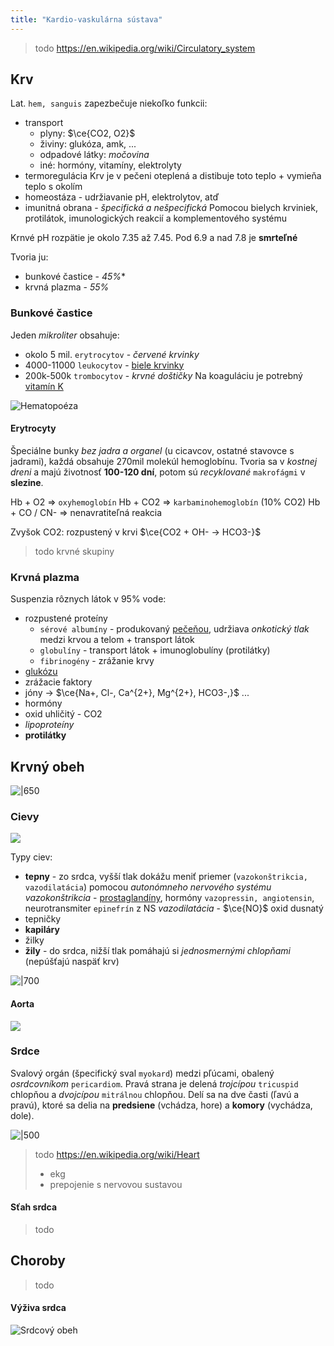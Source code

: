```yaml
---
title: "Kardio-vaskulárna sústava"
---
```


> todo https://en.wikipedia.org/wiki/Circulatory_system

## Krv

Lat. `hem, sanguis` zapezbečuje niekoľko funkcii:
- transport
	- plyny: $\ce{CO2, O2}$
	- živiny: glukóza, amk, ...
	- odpadové látky: *močovina*
	- iné: hormóny, vitamíny, elektrolyty
- termoregulácia
	Krv je v pečeni oteplená a distibuje toto teplo + vymieňa teplo s okolím
- homeostáza - udržiavanie pH, elektrolytov, atď
- imunitná obrana - *špecifická a nešpecifická*
	Pomocou bielych krviniek, protilátok, imunologických reakcií a komplementového systému

Krnvé pH rozpätie je okolo 7.35 až 7.45. Pod 6.9 a nad 7.8 je **smrteľné**

Tvoria ju:
- bunkové častice - *45%**
- krvná plazma - *55%*

### Bunkové častice
Jeden *mikroliter* obsahuje:
- okolo 5 mil. `erytrocytov` - *červené krvinky*
- 4000-11000 `leukocytov` - [biele krvinky](bio/ľudské-telo/imunitný-systém.md)
- 200k-500k `trombocytov` - *krvné doštičky*
	Na koaguláciu je potrebný [vitamín K](bio/vitamíny.md#Vitamín%20K)

![Hematopoéza](attachments/produkcia_bunkovych_castic_krvi.png)

#### Erytrocyty
Špeciálne bunky *bez jadra a organel* (u cicavcov, ostatné stavovce s jadrami), každá obsahuje 270mil molekúl hemoglobínu. Tvoria sa v *kostnej dreni* a majú životnosť **100-120 dní**, potom sú *recyklované* `makrofágmi` v **slezine**.

Hb + O2 => `oxyhemoglobín`
Hb + CO2 => `karbaminohemoglobín` (10% CO2)
Hb + CO / CN- => nenavratiteľná reakcia

Zvyšok CO2: rozpustený v krvi
$\ce{CO2 + OH- -> HCO3-}$

> todo krvné skupiny

### Krvná plazma

Suspenzia rôznych látok v 95% vode:
- rozpustené proteíny
	- `sérové albumíny` - produkovaný [pečeňou](bio/ľudské-telo/tráviaca-sústava.md#Pečeň), udržiava *onkotický tlak* medzi krvou a telom + transport látok
	- `globulíny` - transport látok + imunoglobulíny (protilátky)
	- `fibrinogény` - zrážanie krvy
- [glukózu](bio/sacharidy.md#Cukry)
- zrážacie faktory
- jóny -> $\ce{Na+, Cl-, Ca^{2+}, Mg^{2+}, HCO3-,}$ ...
- hormóny
- oxid uhličitý - CO2
- *lipoproteíny*
- **protilátky**

## Krvný obeh

![|650](attachments/krvny_obeh_delenie.png)

### Cievy

![](attachments/cievy.png)

Typy ciev:
- **tepny** - zo srdca, vyšší tlak
	dokážu meniť priemer (`vazokonštrikcia, vazodilatácia`) pomocou *autonómneho nervového systému*
	*vazokonštrikcia* - [prostaglandíny](bio/lipidy.md#Mastné%20kyseliny), hormóny `vazopressin, angiotensin`, neurotransmiter `epinefrín` z NS
	*vazodilatácia* - $\ce{NO}$ oxid dusnatý
- tepničky
- **kapiláry**
- žilky
- **žily** - do srdca, nižší tlak
	pomáhajú si *jednosmernými chlopňami* (nepúšťajú naspäť krv)

![|700](attachments/tepny_a_zily.png)

#### Aorta
![](attachments/aorta.png)

### Srdce

Svalový orgán (špecifický sval `myokard`) medzi pľúcami, obalený *osrdcovníkom* `pericardiom`.
Pravá strana je delená *trojcípou* `tricuspid` chlopňou a *dvojcípou* `mitrálnou` chlopňou.
Delí sa na dve časti (ľavú a pravú), ktoré sa delia na **predsiene** (vchádza, hore) a **komory** (vychádza, dole).


![|500](attachments/srdce_diagram.png)

> todo
> https://en.wikipedia.org/wiki/Heart
> - ekg
> - prepojenie s nervovou sustavou

#### Sťah srdca
> todo

## Choroby

> todo

#### Výživa srdca

![Srdcový obeh](attachments/srdcovy_obeh.png)